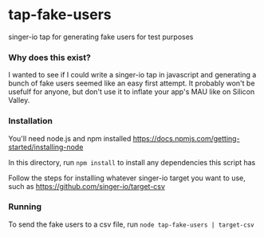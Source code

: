 # tap-fake-users
singer-io tap for generating fake users for test purposes

### Why does this exist?

I wanted to see if I could write a singer-io tap in javascript and generating a bunch of fake users seemed like an easy first attempt. It probably won't be usefulf for anyone, but don't use it to inflate your app's MAU like on Silicon Valley.

### Installation

You'll need node.js and npm installed
https://docs.npmjs.com/getting-started/installing-node

In this directory, run `npm install` to install any dependencies this script has

Follow the steps for installing whatever singer-io target you want to use, such as
https://github.com/singer-io/target-csv

### Running

To send the fake users to a csv file, run
`node tap-fake-users | target-csv`

